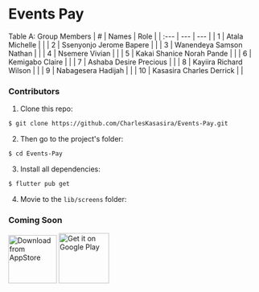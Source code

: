 # Events Pay

Table A: Group Members
| # | Names | Role |
| :--- | --- | --- |
| 1 | Atala Michelle | |
| 2 | Ssenyonjo Jerome Bapere | |
| 3 | Wanendeya Samson Nathan | |
| 4 | Nsemere Vivian | |
| 5 | Kakai Shanice Norah Pande | |
| 6 | Kemigabo Claire | |
| 7 | Ashaba Desire Precious | |
| 8 | Kayiira Richard Wilson | |
| 9 | Nabagesera Hadijah | |
| 10 | Kasasira Charles Derrick | |


### Contributors
1. Clone this repo:

```sh
$ git clone https://github.com/CharlesKasasira/Events-Pay.git
```

2. Then go to the project's folder:

```sh
$ cd Events-Pay
```

3. Install all dependencies:

```sh
$ flutter pub get
```

4. Movie to the `lib/screens` folder:



### Coming Soon
<img src="https://raw.githubusercontent.com/dshukertjr/spot/main/assets/readme/download_ios.svg" alt="Download from AppStore" height="96" />
<img alt='Get it on Google Play' src='https://play.google.com/intl/en_us/badges/static/images/badges/en_badge_web_generic.png' height="100" />